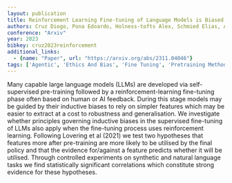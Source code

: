```yaml
---
layout: publication
title: Reinforcement Learning Fine-tuning of Language Models is Biased Towards More Extractable Features
authors: Cruz Diogo, Pona Edoardo, Holness-tofts Alex, Schmied Elias, Alonso Víctor Abia, Griffin Charlie, Cirstea Bogdan-ionut
conference: "Arxiv"
year: 2023
bibkey: cruz2023reinforcement
additional_links:
  - {name: "Paper", url: "https://arxiv.org/abs/2311.04046"}
tags: ['Agentic', 'Ethics And Bias', 'Fine Tuning', 'Pretraining Methods', 'Reinforcement Learning', 'Security', 'Training Techniques']
---
```

Many capable large language models (LLMs) are developed via self-supervised pre-training followed by a reinforcement-learning fine-tuning phase often based on human or AI feedback. During this stage models may be guided by their inductive biases to rely on simpler features which may be easier to extract at a cost to robustness and generalisation. We investigate whether principles governing inductive biases in the supervised fine-tuning of LLMs also apply when the fine-tuning process uses reinforcement learning. Following Lovering et al (2021) we test two hypotheses that features more after pre-training are more likely to be utilised by the final policy and that the evidence for/against a feature predicts whether it will be utilised. Through controlled experiments on synthetic and natural language tasks we find statistically significant correlations which constitute strong evidence for these hypotheses.
